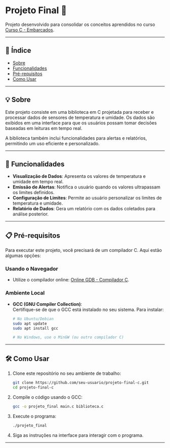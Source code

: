 # **Projeto Final** :memo:  

Projeto desenvolvido para consolidar os conceitos aprendidos no curso [Curso C - Embarcados](https://cursos.embarcados.com.br/cursos/linguagem-c/).  

---

## :rocket: **Índice**  

- [Sobre](#sobre)  
- [Funcionalidades](#funcionalidades)  
- [Pré-requisitos](#pré-requisitos)  
- [Como Usar](#como-usar)

---

## 💡 **Sobre**  

Este projeto consiste em uma biblioteca em C projetada para receber e processar dados de sensores de temperatura e umidade. Os dados são exibidos em uma interface para que os usuários possam tomar decisões baseadas em leituras em tempo real.  

A biblioteca também inclui funcionalidades para alertas e relatórios, permitindo um uso eficiente e personalizado.  

---

## 🚀 **Funcionalidades**  

- **Visualização de Dados**: Apresenta os valores de temperatura e umidade em tempo real.  
- **Emissão de Alertas**: Notifica o usuário quando os valores ultrapassam os limites definidos.  
- **Configuração de Limites**: Permite ao usuário personalizar os limites de temperatura e umidade.  
- **Relatório de Dados**: Gera um relatório com os dados coletados para análise posterior.  

---

## 📋 **Pré-requisitos**  

Para executar este projeto, você precisará de um compilador C. Aqui estão algumas opções:  

### **Usando o Navegador**  
- Utilize o compilador online: [Online GDB - Compilador C](https://www.onlinegdb.com/).  

### **Ambiente Local**  
- **GCC (GNU Compiler Collection)**:  
  Certifique-se de que o GCC está instalado no seu sistema. Para instalar:  
  ```bash
  # No Ubuntu/Debian
  sudo apt update
  sudo apt install gcc

  # No Windows, use o MinGW (ou outro compilador C)
---

## 🛠️ **Como Usar**  

1. Clone este repositório no seu ambiente de trabalho:  
   ```bash
   git clone https://github.com/seu-usuario/projeto-final-c.git
   cd projeto-final-c
   ```  

2. Compile o código usando o GCC:  
   ```bash
   gcc -o projeto_final main.c biblioteca.c
   ```  

3. Execute o programa:  
   ```bash
   ./projeto_final
   ```  

4. Siga as instruções na interface para interagir com o programa.  

---
